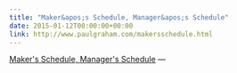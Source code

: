 ```yaml
---
title: "Maker&apos;s Schedule, Manager&apos;s Schedule"
date: 2015-01-12T00:00:00+00:00
link: http://www.paulgraham.com/makersschedule.html
---
```

[Maker&apos;s Schedule, Manager&apos;s Schedule](http://www.paulgraham.com/makersschedule.html) &mdash; 
